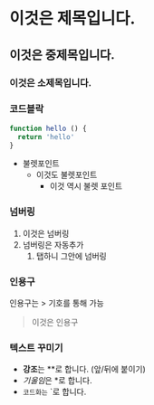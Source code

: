 # 이것은 제목입니다.

## 이것은 중제목입니다.

### 이것은 소제목입니다.

### 코드블락

``` javascript
function hello () {
  return 'hello'
}
```



- 불렛포인트
  - 이것도 불렛포인트
    - 이것 역시 불렛 포인트

### 넘버링

1. 이것은 넘버링
2. 넘버링은 자동추가
   1. 탭하니 그안에 넘버링



### 인용구

인용구는 > 기호를 통해 가능

> 이것은 인용구



### 텍스트 꾸미기

- **강조**는 **로 합니다. (앞/뒤에 붙이기)
- *기울임*은 *로 합니다.
- `코드화는` `로 합니다.

